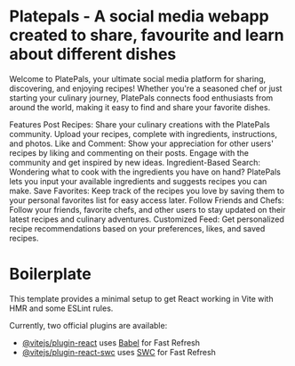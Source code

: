 # Platepals - A social media webapp created to share, favourite and learn about different dishes

Welcome to PlatePals, your ultimate social media platform for sharing, discovering, and enjoying recipes! Whether you're a seasoned chef or just starting your culinary journey, PlatePals connects food enthusiasts from around the world, making it easy to find and share your favorite dishes.

Features
Post Recipes: Share your culinary creations with the PlatePals community. Upload your recipes, complete with ingredients, instructions, and photos.
Like and Comment: Show your appreciation for other users' recipes by liking and commenting on their posts. Engage with the community and get inspired by new ideas.
Ingredient-Based Search: Wondering what to cook with the ingredients you have on hand? PlatePals lets you input your available ingredients and suggests recipes you can make.
Save Favorites: Keep track of the recipes you love by saving them to your personal favorites list for easy access later.
Follow Friends and Chefs: Follow your friends, favorite chefs, and other users to stay updated on their latest recipes and culinary adventures.
Customized Feed: Get personalized recipe recommendations based on your preferences, likes, and saved recipes.

# Boilerplate 

This template provides a minimal setup to get React working in Vite with HMR and some ESLint rules.

Currently, two official plugins are available:

- [@vitejs/plugin-react](https://github.com/vitejs/vite-plugin-react/blob/main/packages/plugin-react/README.md) uses [Babel](https://babeljs.io/) for Fast Refresh
- [@vitejs/plugin-react-swc](https://github.com/vitejs/vite-plugin-react-swc) uses [SWC](https://swc.rs/) for Fast Refresh
